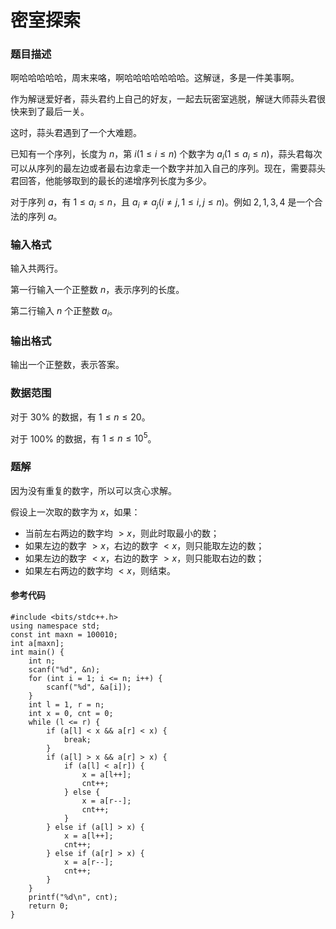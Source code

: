 # 密室探索

### 题目描述
啊哈哈哈哈哈，周末来咯，啊哈哈哈哈哈哈哈。这解谜，多是一件美事啊。

作为解谜爱好者，蒜头君约上自己的好友，一起去玩密室逃脱，解谜大师蒜头君很快来到了最后一关。

这时，蒜头君遇到了一个大难题。

已知有一个序列，长度为 $n$，第 $i(1\leq i\leq n)$ 个数字为 $a_i(1\leq a_i\leq n)$，蒜头君每次可以从序列的最左边或者最右边拿走一个数字并加入自己的序列。现在，需要蒜头君回答，他能够取到的最长的递增序列长度为多少。

对于序列 $a$，有 $1\leq a_i\leq n$，且 $a_i\neq a_j(i\neq j,1\leq i, j\leq n)$。例如 $2,1,3,4$ 是一个合法的序列 $a$。

### 输入格式

输入共两行。

第一行输入一个正整数 $n$，表示序列的长度。

第二行输入 $n$ 个正整数 $a_i$。

### 输出格式

输出一个正整数，表示答案。

### 数据范围

对于 $30\%$ 的数据，有 $1\leq n\leq 20$。

对于 $100\%$ 的数据，有 $1\leq n\leq 10^5$。

<div style="page-break-after: always"></div>

### 题解
因为没有重复的数字，所以可以贪心求解。

假设上一次取的数字为 $x$，如果：

*   当前左右两边的数字均 $> x$，则此时取最小的数；
*   如果左边的数字 $>x$，右边的数字 $<x$，则只能取左边的数；
*   如果左边的数字 $<x$，右边的数字 $>x$，则只能取右边的数；
*   如果左右两边的数字均 $<x$，则结束。


#### 参考代码

```c++{.line-numbers}
#include <bits/stdc++.h>
using namespace std;
const int maxn = 100010;
int a[maxn];
int main() {
    int n;
    scanf("%d", &n);
    for (int i = 1; i <= n; i++) {
        scanf("%d", &a[i]);
    }
    int l = 1, r = n;
    int x = 0, cnt = 0;
    while (l <= r) {
        if (a[l] < x && a[r] < x) {
            break;
        }
        if (a[l] > x && a[r] > x) {
            if (a[l] < a[r]) {
                x = a[l++];
                cnt++;
            } else {
                x = a[r--];
                cnt++;
            }
        } else if (a[l] > x) {
            x = a[l++];
            cnt++;
        } else if (a[r] > x) {
            x = a[r--];
            cnt++;
        }
    }
    printf("%d\n", cnt);
    return 0;
}
```

<div style="page-break-after: always"></div>

